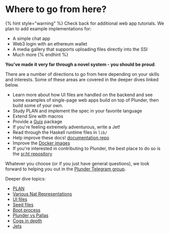 # Where to go from here?

{% hint style="warning" %}
Check back for additional web app tutorials. We plan to add example implementations for:
- A simple chat app
- Web3 login with an ethereum wallet
- A media gallery that supports uploading files directly into the SSI
- Much more
{% endhint %}

**You've made it very far through a novel system - you should be proud**.

There are a number of directions to go from here depending on your skills and interests. Some of these areas are covered in the deeper dives linked below.

- Learn more about how UI files are handled on the backend and see some examples of single-page web apps build on top of Plunder, then build some of your own.
- Study PLAN and implement the spec in your favorite language
- Extend Sire with macros
- Provide a [Guix](https://guix.gnu.org/) package 
- If you're feeling extremely adventurous, write a Jet!
- Read through the Haskell runtime files in `lib/`
- Help improve these docs! [documentation repo](https://github.com/deathtothecorporation/plunder-docs)
- Improve the [Docker images](https://github.com/deathtothecorporation/pallas-docker)
- If you're interested in contributing to Plunder, the best place to do so is the [sr.ht repository](https://sr.ht/~plan/plunder/)

Whatever you choose (or if you just have general questions), we look forward to helping you out in the [Plunder Telegram group](https://t.me/+fOiCOlHTMvg0YjEx).

Deeper dive topics:

* [PLAN](/plan/definition.md)
* [Various Nat Representations](/deeper/nat-representations.md)
* [UI files](/deeper/ui-files.md)
* [Seed files](/sire/seeds.md)
* [Boot process](/deeper/boot-process.md)
* [Plunder vs Pallas](/deeper/pallas.md)
* [Cogs in depth](/deeper/cogs.md)
* [Jets](/deeper/jets.md)
